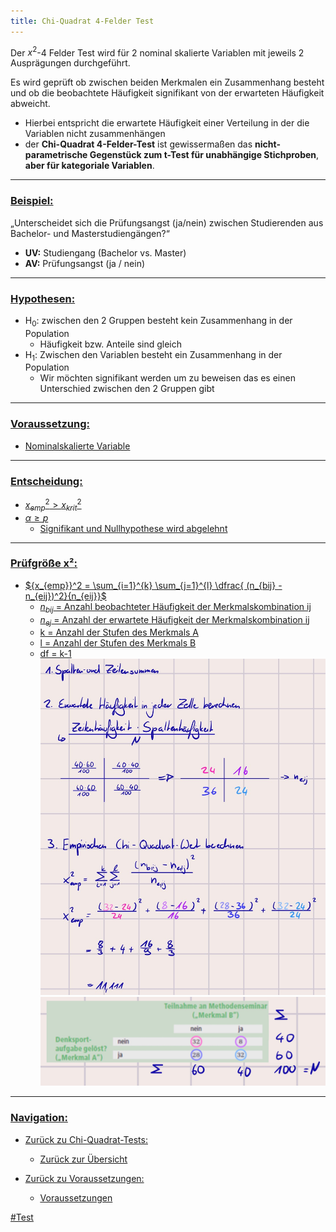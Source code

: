 ```yaml
---
title: Chi-Quadrat 4-Felder Test
---
```


Der $x^{2}$-4 Felder Test wird für 2 nominal skalierte Variablen mit jeweils 2 Ausprägungen durchgeführt.

Es wird geprüft ob zwischen beiden Merkmalen ein Zusammenhang besteht und ob die beobachtete Häufigkeit signifikant von der erwarteten Häufigkeit abweicht.

* Hierbei entspricht die erwartete Häufigkeit einer Verteilung in der die Variablen nicht zusammenhängen
* der **Chi-Quadrat 4-Felder-Test** ist gewissermaßen das **nicht-parametrische Gegenstück zum t-Test für unabhängige Stichproben**, **aber für kategoriale Variablen**.

---

### <u>Beispiel:</u>

„Unterscheidet sich die Prüfungsangst (ja/nein) zwischen Studierenden aus Bachelor- und Masterstudiengängen?“

* **UV:** Studiengang (Bachelor vs. Master)
* **AV:** Prüfungsangst (ja / nein)

---

### <u>Hypothesen:</u>

* H<sub>0</sub>: zwischen den 2 Gruppen besteht kein Zusammenhang in der Population
  * Häufigkeit bzw. Anteile sind gleich
* H<sub>1</sub>: Zwischen den Variablen besteht ein Zusammenhang in der Population
  * Wir möchten signifikant werden um zu beweisen das es einen Unterschied zwischen den 2 Gruppen gibt

---

### <u>Voraussetzung:</sub>

* Nominalskalierte Variable

---

### <u>Entscheidung:</u>

* ${x_{emp}}^2 > {x_{krit}}^2$
* $\alpha \ge p$
  * Signifikant und Nullhypothese wird abgelehnt

---

### <u>Prüfgröße x²:</u>

* ${x_{emp}}^2 = \sum_{i=1}^{k} \sum_{j=1}^{l} \dfrac{ (n_{bij} - n_{eij})^2}{n_{eij}}$
  * $n_{bij}$ = Anzahl beobachteter Häufigkeit der Merkmalskombination ij
  * $n_{ej}$ = Anzahl der erwartete Häufigkeit der Merkmalskombination ij
  * k = Anzahl der Stufen des Merkmals A
  * l = Anzahl der Stufen des Merkmals B
  * df = k-1
    ![285x336](chiviertzwei.png)![342x107](chivierteins.png)

---

### Navigation:

* Zurück zu Chi-Quadrat-Tests:
  
  * [Zurück zur Übersicht](/chi-quadrat-tests)
* Zurück zu Voraussetzungen:
  
  * [Voraussetzungen](/variablen-anzahl)

\#Test
